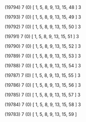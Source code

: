 (19794) 7 (0) [ 1, 5, 8, 9, 13, 15, 48 ] 3 


(19793) 7 (0) [ 1, 5, 8, 9, 13, 15, 49 ] 3 


(19792) 7 (0) [ 1, 5, 8, 9, 13, 15, 50 ] 3 


(19791) 7 (0) [ 1, 5, 8, 9, 13, 15, 51 ] 3 


(19790) 7 (0) [ 1, 5, 8, 9, 13, 15, 52 ] 3 


(19789) 7 (0) [ 1, 5, 8, 9, 13, 15, 53 ] 3 


(19788) 7 (0) [ 1, 5, 8, 9, 13, 15, 54 ] 3 


(19787) 7 (0) [ 1, 5, 8, 9, 13, 15, 55 ] 3 


(19786) 7 (0) [ 1, 5, 8, 9, 13, 15, 56 ] 3 


(19785) 7 (0) [ 1, 5, 8, 9, 13, 15, 57 ] 3 


(19784) 7 (0) [ 1, 5, 8, 9, 13, 15, 58 ] 3 


(19783) 7 (0) [ 1, 5, 8, 9, 13, 15, 59 ]  


